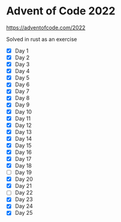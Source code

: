 # Advent of Code 2022

https://adventofcode.com/2022

Solved in rust as an exercise

- [x] Day 1
- [x] Day 2
- [x] Day 3
- [x] Day 4
- [x] Day 5
- [x] Day 6
- [x] Day 7
- [x] Day 8
- [x] Day 9
- [x] Day 10
- [x] Day 11
- [x] Day 12
- [x] Day 13
- [x] Day 14
- [x] Day 15
- [x] Day 16
- [x] Day 17
- [x] Day 18
- [ ] Day 19
- [x] Day 20
- [x] Day 21
- [ ] Day 22
- [x] Day 23
- [x] Day 24
- [x] Day 25
